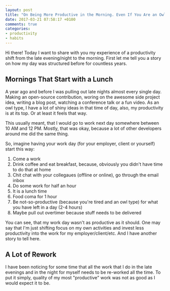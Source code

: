 ```yaml
---
layout: post
title: "On Being More Productive in the Morning. Even If You Are an Owl"
date: 2017-03-21 07:58:17 +0100
comments: true
categories:
- productivity
- habits
---
```


Hi there! Today I want to share with you my experience of a productivity shift from the late evening/night to the morning. First let me tell you a story on how my day was structured before for countless years.

## Mornings That Start with a Lunch

A year ago and before I was pulling out late nights almost every single day. Making an open-source contribution, woring on the awesome side project idea, writing a blog post, watching a conference talk or a fun video. As an owl type, I have a lot of shiny ideas in that time of day, also, my productivity is at its top. Or at least it feels that way.

This usually meant, that I would go to work next day somewhere between 10 AM and 12 PM. Mostly, that was okay, because a lot of other developers around me did the same thing.

So, imagine having your work day (for your employer, client or yourself) start this way:

1. Come a work
2. Drink coffee and eat breakfast, because, obviously you didn't have time to do that at home
3. Chit chat with your collegaues (offline or online), go through the email inbox
4. Do some work for half an hour
5. It is a lunch time
6. Food coma for 1 hour
7. Be not-so-productive (because you're tired and an owl type) for what you have left in a day (2-4 hours)
8. Maybe pull out overtimer because stuff needs to be delivered

You can see, that my work day wasn't as productive as it should. One may say that I'm just shifting focus on my own activities and invest less productivity into the work for my employer/client/etc. And I have another story to tell here.

## A Lot of Rework

I have been noticing for some time that all the work that I do in the late evenings and in the night for myself needs to be re-worked all the time. To put it simply, quality of my most "productive" work was not as good as I would expect it to be.